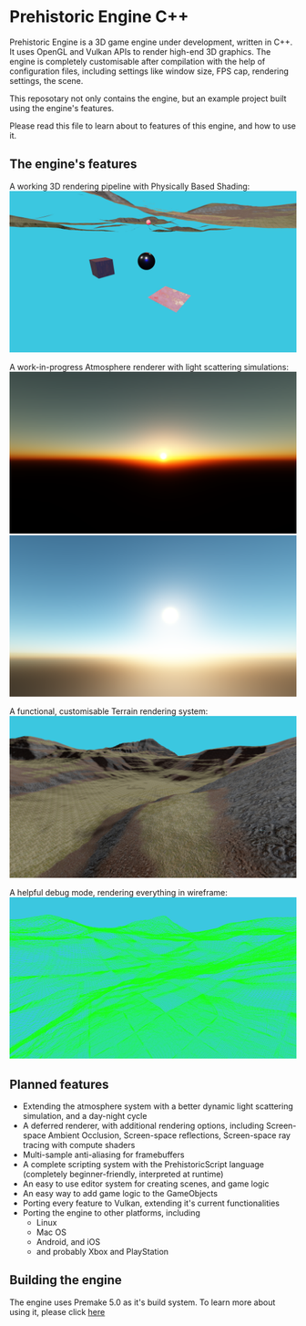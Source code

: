 # Prehistoric Engine C++
Prehistoric Engine is a 3D game engine under development, written in C++. It uses OpenGL and Vulkan APIs to render high-end 3D graphics. 
The engine is completely customisable after compilation with the help of configuration files, including settings like window size, FPS cap, rendering settings, the scene.

This reposotary not only contains the engine, but an example project built using the engine's features.

Please read this file to learn about to features of this engine, and how to use it.

## The engine's features

A working 3D rendering pipeline with Physically Based Shading:
![](/images/pbr_image_1.png)

A work-in-progress Atmosphere renderer with light scattering simulations:
![](/images/atmosphere_1.png)
![](/images/atmosphere_2.png)

A functional, customisable Terrain rendering system:
![](/images/terrain.png)

A helpful debug mode, rendering everything in wireframe:
![](/images/terrain_wireframe.png)

## Planned features

* Extending the atmosphere system with a better dynamic light scattering simulation, and a day-night cycle
* A deferred renderer, with additional rendering options, including Screen-space Ambient Occlusion, Screen-space reflections, Screen-space ray tracing with compute shaders
* Multi-sample anti-aliasing for framebuffers
* A complete scripting system with the PrehistoricScript language (completely beginner-friendly, interpreted at runtime)
* An easy to use editor system for creating scenes, and game logic
* An easy way to add game logic to the GameObjects
* Porting every feature to Vulkan, extending it's current functionalities
* Porting the engine to other platforms, including
  * Linux
  * Mac OS
  * Android, and iOS
  * and probably Xbox and PlayStation
  
## Building the engine

The engine uses Premake 5.0 as it's build system. To learn more about using it, please click [here](BUILDING.md)
